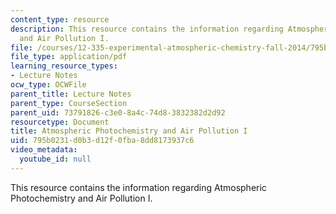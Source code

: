 ```yaml
---
content_type: resource
description: This resource contains the information regarding Atmospheric Photochemistry
  and Air Pollution I.
file: /courses/12-335-experimental-atmospheric-chemistry-fall-2014/795b0231d0b3d12f0fba8dd8173937c6_MIT12_335F14_Lecture1_1.pdf
file_type: application/pdf
learning_resource_types:
- Lecture Notes
ocw_type: OCWFile
parent_title: Lecture Notes
parent_type: CourseSection
parent_uid: 73791826-c3e0-8a4c-74d8-3832382d2d92
resourcetype: Document
title: Atmospheric Photochemistry and Air Pollution I
uid: 795b0231-d0b3-d12f-0fba-8dd8173937c6
video_metadata:
  youtube_id: null
---
```

This resource contains the information regarding Atmospheric Photochemistry and Air Pollution I.

